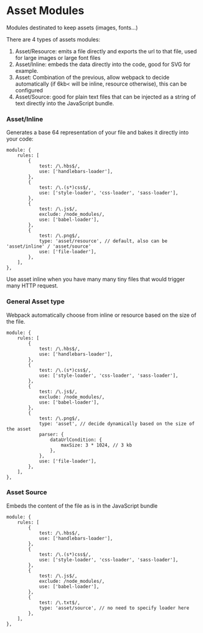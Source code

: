 # Asset Modules

Modules destinated to keep assets (images, fonts...)

There are 4 types of assets modules:

1. Asset/Resource: emits a file directly and exports the url to that file, used for large images or large font files
1. Asset/Inline: embeds the data directly into the code, good for SVG for example.
1. Asset: Combination of the previous, allow webpack to decide automatically (if 6kb< will be inline, resource otherwise), this can be configured
1. Asset/Source: good for plain text files that can be injected as a string of text directly into the JavaScript bundle.

### Asset/Inline
Generates a base 64 representation of your file and bakes it directly into your code:
```javascrìpt
module: {
	rules: [
		{
			test: /\.hbs$/,
			use: ['handlebars-loader'],
		},
		{
			test: /\.(s*)css$/,
			use: ['style-loader', 'css-loader', 'sass-loader'],
		},
		{
			test: /\.js$/,
			exclude: /node_modules/,
			use: ['babel-loader'],
		},
		{
			test: /\.png$/,
			type: 'asset/resource', // default, also can be 'asset/inline' / 'asset/source'
			use: ['file-loader'],
		},
	],
},
```
Use asset inline when you have many many tiny files that would trigger many HTTP request.

### General Asset type
Webpack automatically choose from inline or resource based on the size of the file.
```javascrìpt
module: {
	rules: [
		{
			test: /\.hbs$/,
			use: ['handlebars-loader'],
		},
		{
			test: /\.(s*)css$/,
			use: ['style-loader', 'css-loader', 'sass-loader'],
		},
		{
			test: /\.js$/,
			exclude: /node_modules/,
			use: ['babel-loader'],
		},
		{
			test: /\.png$/,
			type: 'asset', // decide dynamically based on the size of the asset
			parser: {
				dataUrlCondition: {
					maxSize: 3 * 1024, // 3 kb
				},
			},
			use: ['file-loader'],
		},
	],
},
```

### Asset Source
Embeds the content of the file as is in the JavaScript bundle
```javascrìpt
module: {
	rules: [
		{
			test: /\.hbs$/,
			use: ['handlebars-loader'],
		},
		{
			test: /\.(s*)css$/,
			use: ['style-loader', 'css-loader', 'sass-loader'],
		},
		{
			test: /\.js$/,
			exclude: /node_modules/,
			use: ['babel-loader'],
		},
		{
			test: /\.txt$/,
			type: 'asset/source', // no need to specify loader here
		},
	],
},
```
